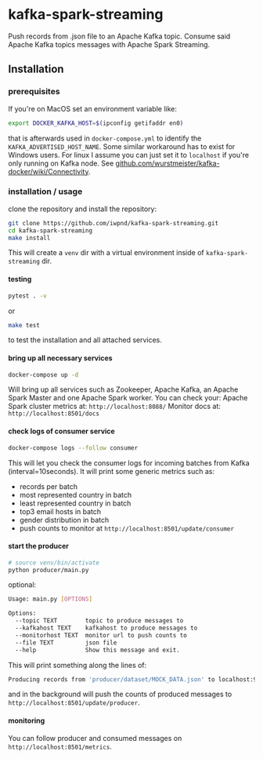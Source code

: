 # kafka-spark-streaming

Push records from .json file to an Apache Kafka topic. Consume said Apache Kafka topics messages with Apache Spark Streaming.

## Installation

### prerequisites

If you're on MacOS set an environment variable like:
```bash
export DOCKER_KAFKA_HOST=$(ipconfig getifaddr en0)
```
that is afterwards used in `docker-compose.yml` to identify the `KAFKA_ADVERTISED_HOST_NAME`. Some similar workaround has to exist for Windows users.
For linux I assume you can just set it to `localhost` if you're only running on Kafka node. See [github.com/wurstmeister/kafka-docker/wiki/Connectivity](https://github.com/wurstmeister/kafka-docker/wiki/Connectivity).

### installation / usage

clone the repository and install the repository:
```bash
git clone https://github.com/iwpnd/kafka-spark-streaming.git
cd kafka-spark-streaming
make install
```

This will create a `venv` dir with a virtual environment inside of `kafka-spark-streaming` dir.


#### testing
```bash
pytest . -v
```

or

```bash
make test
```

to test the installation and all attached services.

#### bring up all necessary services

```bash
docker-compose up -d
```

Will bring up all services such as Zookeeper, Apache Kafka, an Apache Spark Master and one Apache Spark worker.
You can check your:
Apache Spark cluster metrics at: `http://localhost:8088/`
Monitor docs at: `http://localhost:8501/docs`

#### check logs of consumer service

```bash
docker-compose logs --follow consumer
```

This will let you check the consumer logs for incoming batches from Kafka (interval=10seconds). It will print some generic metrics such as:
- records per batch
- most represented country in batch
- least represented country in batch
- top3 email hosts in batch
- gender distribution in batch
- push counts to monitor at `http://localhost:8501/update/consumer`

#### start the producer

```bash
# source venv/bin/activate
python producer/main.py
```

optional:
```bash
Usage: main.py [OPTIONS]

Options:
  --topic TEXT        topic to produce messages to
  --kafkahost TEXT    kafkahost to produce messages to
  --monitorhost TEXT  monitor url to push counts to
  --file TEXT         json file
  --help              Show this message and exit.
```

This will print something along the lines of:
```bash
Producing records from 'producer/dataset/MOCK_DATA.json' to localhost:9092/example
```
and in the background will push the counts of produced messages to `http://localhost:8501/update/producer`.

#### monitoring

You can follow producer and consumed messages on `http://localhost:8501/metrics`.
